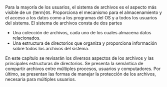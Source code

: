 Para la mayoría de los usuarios, el sistema de archivos es el aspecto más visible de un {term}`OS`. Proporciona el mecanismo para el almacenamiento y el acceso a los datos como a los programas del OS y a todos los usuarios del sistema. El sistema de archivos consta de dos partes

- Una colección de archivos, cada uno de los cuales almacena datos relacionados.
- Una estructura de directorios que organiza y proporciona información sobre todos los archivos del sistema.

En este capítulo se revisarán los diversos aspectos de los archivos y las principales estructuras de directorios. Se presenta la semántica de compartir archivos entre múltiples procesos, usuarios y computadores. Por último, se presentan las formas de manejar la protección de los archivos, necesaria para múltiples usuarios.
